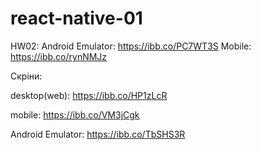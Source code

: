 # react-native-01

HW02:
Android Emulator: https://ibb.co/PC7WT3S
Mobile: https://ibb.co/rynNMJz

Скріни:

desktop(web): https://ibb.co/HP1zLcR

mobile: https://ibb.co/VM3jCgk

Android Emulator: https://ibb.co/TbSHS3R

<!-- Примітка для себе. Додаток запускається на мобільному і симуляторі лише якщо всюди використовувати той самий WI-FI, з WI-FI на комп'ютері й мобільним інтернетом, в додатку на мобільному нічого не запуститься! -->
